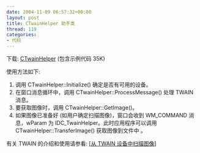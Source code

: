 ```yaml
---
date: 2004-11-09 06:57:32+00:00
layout: post
title: CTwainHelper 助手类
thread: 119
categories:
- 代码
---
```


下载: [CTwainHelper](/assets/1099925198.rar) (包含示例代码 35K)

  


使用方法如下:

  


  1. 调用 CTwainHelper::Initialize() 确定是否有可用的设备。 
  2. 在窗口消息循环中，调用 CTwainHelper::ProcessMessage() 处理 TWAIN 消息。 
  3. 要获取图像时，调用 CTwainHelper::GetImage()。 
  4. 如果图像已准备好 (如用户确定扫描图像)，窗口会收到 WM_COMMAND 消息，wParam 为 IDC_TwainHelper。此时应用程序可以调用 CTwainHelper::TransferImage() 获取图像到文件中 。

有关 TWAIN 的介绍和使用请参看: [[从 TWAIN 设备中扫描图像](read.php?174)]

  

